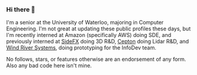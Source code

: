 ### Hi there 👋

I'm a senior at the University of Waterloo, majoring in Computer Engineering. I'm not great at updating these public profiles these days, but I'm recently interned at Amazon (specifically AWS) doing SDE, and previously interned at [SideFX](https://www.sidefx.com/) doing 3D R&D, [Cepton](https://www.cepton.com/) doing Lidar R&D, and [Wind River Systems](https://www.windriver.com/), doing prototyping for the InfoDev team. 

No follows, stars, or features otherwise are an endorsement of any form. Also any bad code here isn't mine. 


<!--
**danielmccormick/danielmccormick** is a ✨ _special_ ✨ repository because its `README.md` (this file) appears on your GitHub profile.

Here are some ideas to get you started:

- 🔭 I’m currently working on ...
- 🌱 I’m currently learning ...
- 👯 I’m looking to collaborate on ...
- 🤔 I’m looking for help with ...
- 💬 Ask me about ...
- 📫 How to reach me: ...
- 😄 Pronouns: ...
- ⚡ Fun fact: ...
-->
